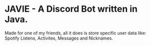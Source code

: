 # JAVIE - A Discord Bot written in Java.
Made for one of my friends, all it does is store specific user data like: Spotify Listens, Activites, Messages and Nicknames.
